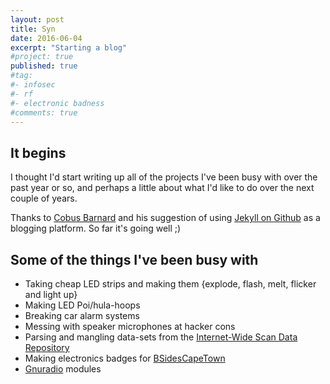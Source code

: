 ```yaml
---
layout: post
title: Syn
date: 2016-06-04
excerpt: "Starting a blog"
#project: true
published: true
#tag:
#- infosec
#- rf
#- electronic badness
#comments: true
---
```


## It begins
I thought I'd start writing up all of the projects I've been busy with over the past year or so, and perhaps a little about what I'd like to do over the next couple of years.

Thanks to [Cobus Barnard](http://cobus.io/) and his suggestion of using [Jekyll on Github](http://cobus.io/ruby/2015/01/26/basic-github-jekyll-blog.html) as a blogging platform. So far it's going well ;)

## Some of the things I've been busy with
* Taking cheap LED strips and making them {explode, flash, melt, flicker and light up}
* Making LED Poi/hula-hoops
* Breaking car alarm systems
* Messing with speaker microphones at hacker cons
* Parsing and mangling data-sets from the [Internet-Wide Scan Data Repository](https://scans.io)
* Making electronics badges for [BSidesCapeTown](http://www.bsidescapetown.co.za/)
* [Gnuradio](http://gnuradio.org) modules
